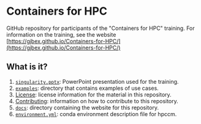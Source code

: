 # Containers for HPC

GitHub repository for participants of the "Containers for HPC" training.
For information on the training, see the website
[https://gjbex.github.io/Containers-for-HPC/](https://gjbex.github.io/Containers-for-HPC/)


## What is it?

1. [`singularity.pptx`](singularity.pptx): PowerPoint presentation used for
   the training.
1. [`examples`](examples): directory that contains examples of use cases.
1. [License](LICENSE): license information for the material in this repository.
1. [Contributing](CONTRIBUTING.md): information on how to contribute to this
   repository.
1. [`docs`](docs): directory containing the website for this repository.
1. [`environment.yml`](environment.yml): conda environment description file for
   hpccm.
